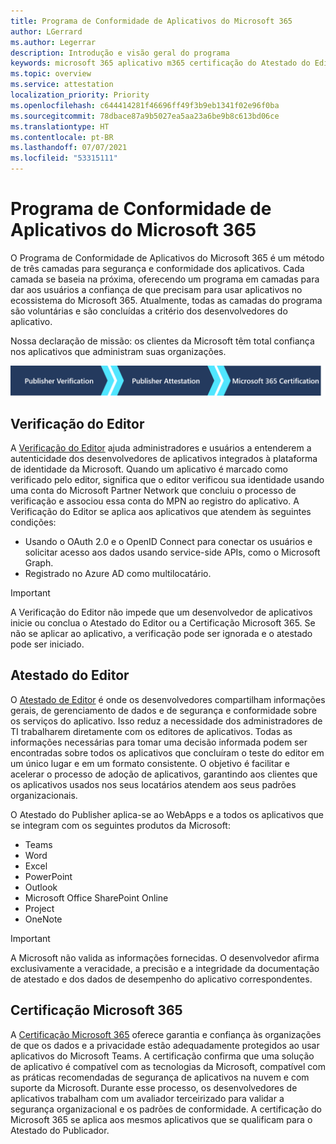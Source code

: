 ```yaml
---
title: Programa de Conformidade de Aplicativos do Microsoft 365
author: LGerrard
ms.author: Legerrar
description: Introdução e visão geral do programa
keywords: microsoft 365 aplicativo m365 certificação do Atestado do Editor
ms.topic: overview
ms.service: attestation
localization_priority: Priority
ms.openlocfilehash: c644414281f46696ff49f3b9eb1341f02e96f0ba
ms.sourcegitcommit: 78dbace87a9b5027ea5aa23a6be9b8c613bd06ce
ms.translationtype: HT
ms.contentlocale: pt-BR
ms.lasthandoff: 07/07/2021
ms.locfileid: "53315111"
---
```

# <a name="microsoft-365-app-compliance-program"></a>Programa de Conformidade de Aplicativos do Microsoft 365

O Programa de Conformidade de Aplicativos do Microsoft 365 é um método de três camadas para segurança e conformidade dos aplicativos. Cada camada se baseia na próxima, oferecendo um programa em camadas para dar aos usuários a confiança de que precisam para usar aplicativos no ecossistema do Microsoft 365. Atualmente, todas as camadas do programa são voluntárias e são concluídas a critério dos desenvolvedores do aplicativo. 

Nossa declaração de missão: os clientes da Microsoft têm total confiança nos aplicativos que administram suas organizações.

  ![Abordagem de 3 camadas para Conformidade de Aplicativos](media/Microsoft-App-Compliance-Overview.png) 

## <a name="publisher-verification"></a>Verificação do Editor

A [Verificação do Editor](https://docs.microsoft.com/azure/active-directory/develop/publisher-verification-overview) ajuda administradores e usuários a entenderem a autenticidade dos desenvolvedores de aplicativos integrados à plataforma de identidade da Microsoft. Quando um aplicativo é marcado como verificado pelo editor, significa que o editor verificou sua identidade usando uma conta do Microsoft Partner Network que concluiu o processo de verificação e associou essa conta do MPN ao registro do aplicativo.
A Verificação do Editor se aplica aos aplicativos que atendem às seguintes condições:  
- Usando o OAuth 2.0 e o OpenID Connect para conectar os usuários e solicitar acesso aos dados usando service-side APIs, como o Microsoft Graph. 
- Registrado no Azure AD como multilocatário.  

> [!IMPORTANT]
> A Verificação do Editor não impede que um desenvolvedor de aplicativos inicie ou conclua o Atestado do Editor ou a Certificação Microsoft 365. Se não se aplicar ao aplicativo, a verificação pode ser ignorada e o atestado pode ser iniciado.

## <a name="publisher-attestation"></a>Atestado do Editor

O [Atestado de Editor](https://docs.microsoft.com/microsoft-365-app-certification/docs/enterprise-app-attestation-guide) é onde os desenvolvedores compartilham informações gerais, de gerenciamento de dados e de segurança e conformidade sobre os serviços do aplicativo. Isso reduz a necessidade dos administradores de TI trabalharem diretamente com os editores de aplicativos. Todas as informações necessárias para tomar uma decisão informada podem ser encontradas sobre todos os aplicativos que concluíram o teste do editor em um único lugar e em um formato consistente. O objetivo é facilitar e acelerar o processo de adoção de aplicativos, garantindo aos clientes que os aplicativos usados nos seus locatários atendem aos seus padrões organizacionais.

O Atestado do Publisher aplica-se ao WebApps e a todos os aplicativos que se integram com os seguintes produtos da Microsoft:
-   Teams
-   Word
-   Excel
-   PowerPoint 
-   Outlook
- Microsoft Office SharePoint Online
- Project
- OneNote

> [!IMPORTANT]
> A Microsoft não valida as informações fornecidas. O desenvolvedor afirma exclusivamente a veracidade, a precisão e a integridade da documentação de atestado e dos dados de desempenho do aplicativo correspondentes. 

## <a name="microsoft-365-certification"></a>Certificação Microsoft 365
A [Certificação Microsoft 365](https://docs.microsoft.com/microsoft-365-app-certification/docs/enterprise-app-certification-guide) oferece garantia e confiança às organizações de que os dados e a privacidade estão adequadamente protegidos ao usar aplicativos do Microsoft Teams. A certificação confirma que uma solução de aplicativo é compatível com as tecnologias da Microsoft, compatível com as práticas recomendadas de segurança de aplicativos na nuvem e com suporte da Microsoft. Durante esse processo, os desenvolvedores de aplicativos trabalham com um avaliador terceirizado para validar a segurança organizacional e os padrões de conformidade. A certificação do Microsoft 365 se aplica aos mesmos aplicativos que se qualificam para o Atestado do Publicador. 


